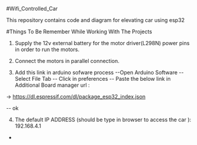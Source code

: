 #Wifi_Controlled_Car

This repository contains code and diagram for elevating car using esp32

#Things To Be Remember While Working With The Projects

1) Supply the 12v external battery for the motor driver(L298N) power pins in order to run the motors.

2) Connect the motors in parallel connection.

3)  Add this link in arduino sofware 
process 
  --Open Arduino Software 
  -- Select File Tab
  -- Click in preferences
  -- Paste the below link in Additional Board manager url :

-> https://dl.espressif.com/dl/package_esp32_index.json 

   -- ok

4) The default IP ADDRESS (should be type in browser to access the car ):  192.168.4.1   
 

-
